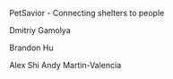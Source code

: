 PetSavior - Connecting shelters to people

Dmitriy Gamolya

Brandon Hu

Alex Shi
Andy Martin-Valencia